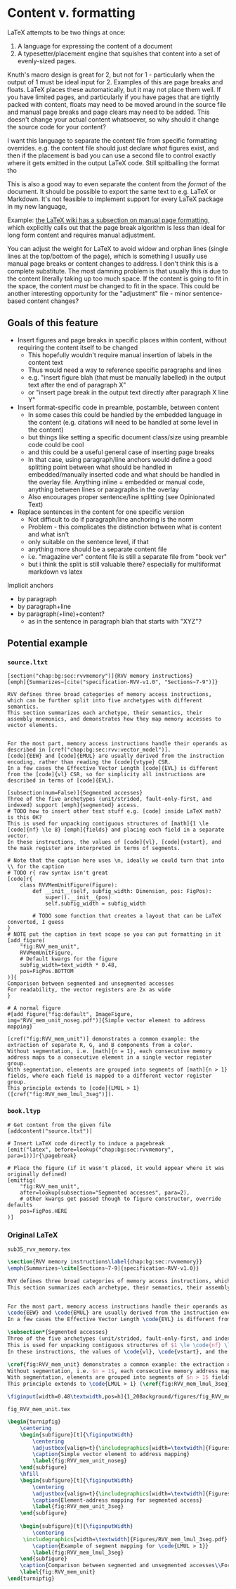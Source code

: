 # Content v. formatting

LaTeX attempts to be two things at once:
1. A language for expressing the content of a document
2. A typesetter/placement engine that squishes that content into a set of evenly-sized pages.

Knuth's macro design is great for 2, but not for 1 - particularly when the output of 1 must be ideal input for 2.
Examples of this are page breaks and floats.
LaTeX places these automatically, but it may not place them well.
If you have limited pages, and particularly if you have pages that are tightly packed with content, floats may need to be moved around in the source file and manual page breaks and page clears may need to be added.
This doesn't change your actual content whatsoever, so why should it change the source code for your content?

I want this language to separate the content file from specific formatting overrides.
e.g. the content file should just declare *what* figures exist, and then if the placement is bad you can use a second file to control exactly where it gets emitted in the output LaTeX code.
Still spitballing the format tho

This is also a good way to even separate the content from the *format* of the document.
It should be possible to export the same text to e.g. LaTeX or Markdown.
It's not feasible to implement support for every LaTeX package in my new language, 

Example: [the LaTeX wiki has a subsection on manual page formatting](https://en.wikibooks.org/wiki/LaTeX/Page_Layout#Manual_page_formatting), which explicitly calls out that the page break algorithm is less than ideal for long form content and requires manual adjustment.

You can adjust the weight for LaTeX to avoid widow and orphan lines (single lines at the top/bottom of the page), which is something I usually use manual page breaks or content changes to address.
I don't think this is a complete substitute.
The most damning problem is that usually this is due to the content literally taking up too much space.
If the content is going to fit in the space, the content *must* be changed to fit in the space.
This could be another interesting opportunity for the "adjustment" file - minor sentence-based content changes?

## Goals of this feature
- Insert figures and page breaks in specific places within content, without requiring the content itself to be changed
  - This hopefully wouldn't require manual insertion of labels in the content text
  - Thus would need a way to reference specific paragraphs and lines 
  - e.g. "insert figure blah (that must be manually labelled) in the output text after the end of paragraph X"
  - or "insert page break in the output text directly after paragraph X line Y"
- Insert format-specific code in preamble, postamble, between content
  - In some cases this could be handled by the embedded language in the content (e.g. citations will need to be handled at some level in the content)
  - but things like setting a specific document class/size using preamble code could be cool
  - and this could be a useful general case of inserting page breaks
  - In that case, using paragraph/line anchors would define a good splitting point between what should be handled in embedded/manually inserted code and what should be handled in the overlay file. Anything inline = embedded or manual code, anything between lines or paragraphs in the overlay
  - Also encourages proper sentence/line splitting (see Opinionated Text)
- Replace sentences in the content for one specific version
  - Not difficult to do if paragraph/line anchoring is the norm
  - Problem - this complicates the distinction between what is content and what isn't
  - only suitable on the sentence level, if that
  - anything more should be a separate content file
  - i.e. "magazine ver" content file is still a separate file from "book ver"
  - but i think the split is still valuable there? especially for multiformat markdown vs latex

Implicit anchors
- by paragraph
- by paragraph+line
- by paragraph(+line)+content?
  - as in the sentence in paragraph blah that starts with "XYZ"?

## Potential example
### `source.ltxt`
```
[section("chap:bg:sec:rvvmemory")]{RVV memory instructions}
[emph]{Summarizes~[cite("specification-RVV-v1.0", "Sections~7-9")]}

RVV defines three broad categories of memory access instructions, which can be further split into five archetypes with different semantics.
This section summarizes each archetype, their semantics, their assembly mnemonics, and demonstrates how they map memory accesses to vector elements.


For the most part, memory access instructions handle their operands as described in [cref("chap:bg:sec:rvv:vector_model")].
[code]{EEW} and [code]{EMUL} are usually derived from the instruction encoding, rather than reading the [code]{vtype} CSR.
In a few cases the Effective Vector Length [code]{EVL} is different from the [code]{vl} CSR, so for simplicity all instructions are described in terms of [code]{EVL}.

[subsection(num=False)]{Segmented accesses}
Three of the five archetypes (unit/strided, fault-only-first, and indexed) support [emph]{segmented} access.
# TODO how to insert other text stuff e.g. [code] inside LaTeX math? is this OK?
This is used for unpacking contiguous structures of [math]{1 \le [code]{nf} \le 8} [emph]{fields} and placing each field in a separate vector.
In these instructions, the values of [code]{vl}, [code]{vstart}, and the mask register are interpreted in terms of segments.

# Note that the caption here uses \n, ideally we could turn that into \\ for the caption
# TODO r{ raw syntax isn't great
[code]r{
    class RVVMemUnitFigure(Figure):
        def __init__(self, subfig_width: Dimension, pos: FigPos):
            super().__init__(pos)
            self.subfig_width = subfig_width
        
        # TODO some function that creates a layout that can be LaTeX converted, I guess
}
# NOTE put the caption in text scope so you can put formatting in it
[add_figure(
    "fig:RVV_mem_unit",
    RVVMemUnitFigure,
    # Default kwargs for the figure
    subfig_width=text_width * 0.48,
    pos=FigPos.BOTTOM
)]{
Comparison between segmented and unsegmented accesses
For readability, the vector registers are 2x as wide
}

# A normal figure
#[add_figure("fig:default", ImageFigure, img="RVV_mem_unit_noseg.pdf")]{Simple vector element to address mapping}

[cref("fig:RVV_mem_unit")] demonstrates a common example: the extraction of separate R, G, and B components from a color.
Without segmentation, i.e. [math]{n = 1}, each consecutive memory address maps to a consecutive element in a single vector register group.
With segmentation, elements are grouped into segments of [math]{n > 1} fields, where each field is mapped to a different vector register group.
This principle extends to [code]{LMUL > 1} ([cref("fig:RVV_mem_lmul_3seg")]).
```
### `book.ltyp`
```
# Get content from the given file
[addcontent("source.ltxt")]

# Insert LaTeX code directly to induce a pagebreak
[emit("latex", before=lookup("chap:bg:sec:rvvmemory", para=1))]r{\pagebreak}

# Place the figure (if it wasn't placed, it would appear where it was originally defined)
[emitfig(
    "fig:RVV_mem_unit",
    after=lookup(subsection="Segmented accesses", para=2),
    # other kwargs get passed though to figure constructor, override defaults
    pos=FigPos.HERE
)]
```
### Original LaTeX
`sub35_rvv_memory.tex`
```latex
\section{RVV memory instructions\label{chap:bg:sec:rvvmemory}}
\emph{Summarizes~\cite[Sections~7-9]{specification-RVV-v1.0}}

RVV defines three broad categories of memory access instructions, which can be further split into five archetypes with different semantics.
This section summarizes each archetype, their semantics, their assembly mnemonics, and demonstrates how they map memory accesses to vector elements.


For the most part, memory access instructions handle their operands as described in \cref{chap:bg:sec:rvv:vector_model}.
\code{EEW} and \code{EMUL} are usually derived from the instruction encoding, rather than reading the \code{vtype} CSR.
In a few cases the Effective Vector Length \code{EVL} is different from the \code{vl} CSR, so for simplicity all instructions are described in terms of \code{EVL}.

\subsection*{Segmented accesses}
Three of the five archetypes (unit/strided, fault-only-first, and indexed) support \emph{segmented} access.
This is used for unpacking contiguous structures of $1 \le \code{nf} \le 8$ \emph{fields} and placing each field in a separate vector.
In these instructions, the values of \code{vl}, \code{vstart}, and the mask register are interpreted in terms of segments.

\cref{fig:RVV_mem_unit} demonstrates a common example: the extraction of separate R, G, and B components from a color.
Without segmentation, i.e. $n = 1$, each consecutive memory address maps to a consecutive element in a single vector register group.
With segmentation, elements are grouped into segments of $n > 1$ fields, where each field is mapped to a different vector register group.
This principle extends to \code{LMUL > 1} (\cref{fig:RVV_mem_lmul_3seg}).

\figinput[width=0.48\textwidth,pos=h]{1_20Background/figures/fig_RVV_mem_unit}
```

`fig_RVV_mem_unit.tex`
```latex
\begin{turnipfig}
    \centering
    \begin{subfigure}[t]{\figinputWidth}
        \centering
        \adjustbox{valign=t}{\includegraphics[width=\textwidth]{Figures/RVV_mem_unit_noseg.pdf}}
        \caption{Simple vector element to address mapping}
        \label{fig:RVV_mem_unit_noseg}
    \end{subfigure}
    \hfill
    \begin{subfigure}[t]{\figinputWidth}
        \centering
        \adjustbox{valign=t}{\includegraphics[width=\textwidth]{Figures/RVV_mem_unit_3seg.pdf}}
        \caption{Element-address mapping for segmented access}
        \label{fig:RVV_mem_unit_3seg}
    \end{subfigure}
    
    \begin{subfigure}[t]{\figinputWidth}
        \centering
     \includegraphics[width=\textwidth]{Figures/RVV_mem_lmul_3seg.pdf}
        \caption{Example of segment mapping for \code{LMUL > 1}}
        \label{fig:RVV_mem_lmul_3seg}
    \end{subfigure}
    \caption{Comparison between segmented and unsegmented accesses\\For readability, the vector registers are 2x as wide}
    \label{fig:RVV_mem_unit}
\end{turnipfig}
```
